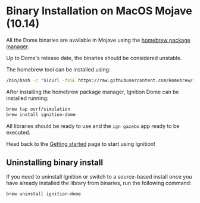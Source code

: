 # Binary Installation on MacOS Mojave (10.14)

All the Dome binaries are available in Mojave using the [homebrew package manager](https://brew.sh/).

Up to Dome's release date, the binaries should be considered unstable.

The homebrew tool can be installed using:

```bash
/bin/bash -c "$(curl -fsSL https://raw.githubusercontent.com/Homebrew/install/master/install.sh)"
```

After installing the homebrew package manager, Ignition Dome can be installed running:

```bash
brew tap osrf/simulation
brew install ignition-dome
```

All libraries should be ready to use and the `ign gazebo` app ready to be executed.

Head back to the [Getting started](/docs/all/get_started)
page to start using Ignition!

## Uninstalling binary install

If you need to uninstall Ignition or switch to a source-based install once you
have already installed the library from binaries, run the following command:

```bash
brew uninstall ignition-dome
```
